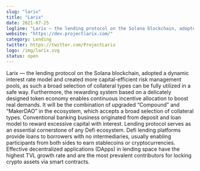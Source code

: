 ```yaml
---
slug: "larix"
title: "Larix"
date: 2021-07-25
logline: "Larix — the lending protocol on the Solana blockchain, adopted a dynamic interest rate model and created more capital-efficient risk management pools, as such a broad selection of collateral types can be fully utilized in a safe way."
website: "https://dev.projectlarix.com/"
category: Lending
twitter: https://twitter.com/ProjectLarix
logo: /img/larix.svg
status: open
---
```


Larix — the lending protocol on the Solana blockchain, adopted a dynamic interest rate model and created more capital-efficient risk management pools, as such a broad selection of collateral types can be fully utilized in a safe way. Furthermore, the rewarding system based on a delicately designed token economy enables continuous incentive allocation to boost real demands.
It will be the combination of upgraded “Compound” and “MakerDAO” in the ecosystem, which accepts a broad selection of collateral types. Conventional banking business originated from deposit and loan model to reward excessive capital with interest. Lending protocol serves as an essential cornerstone of any Defi ecosystem. Defi lending platforms provide loans to borrowers with no intermediaries, usually enabling participants from both sides to earn stablecoins or cryptocurrencies. Effective decentralized applications (DApps) in lending space have the highest TVL growth rate and are the most prevalent contributors for locking crypto assets via smart contracts.
